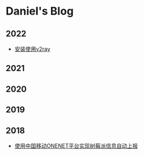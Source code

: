 # Daniel's Blog

## 2022

- [安装使用v2ray](finaliver.github.io/blob/main/2022/1107_v2ray_install_wizard.md)




## 2021


## 2020

## 2019

## 2018

- [使用中国移动ONENET平台实现树莓派信息自动上报](finaliver.github.io/blob/main/2018/0725_upload_raspberry_data_to_onenet.md)
